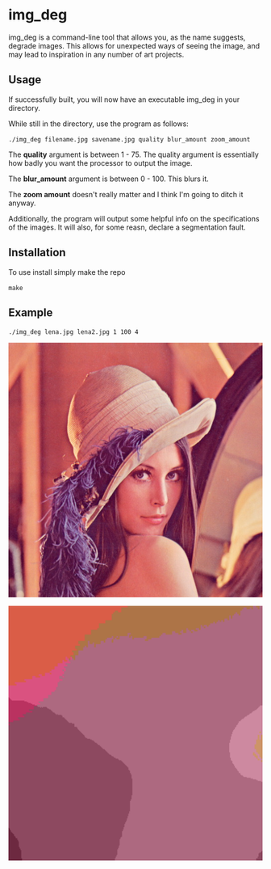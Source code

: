 # img_deg

img_deg is a command-line tool that allows you, as the name suggests, degrade images. This allows for unexpected ways of seeing the image, and may lead to inspiration in any number of art projects.

## Usage
If successfully built, you will now have an executable img_deg in your directory.

While still in the directory, use the program as follows:

```
./img_deg filename.jpg savename.jpg quality blur_amount zoom_amount
```

The **quality** argument is between 1 - 75. The quality argument is essentially how badly you want the processor to output the image. 

The **blur_amount** argument is between 0 - 100. This blurs it.

The **zoom amount** doesn't really matter and I think I'm going to ditch it anyway.

Additionally, the program will output some helpful info on the specifications of the images. It will also, for some reasn, declare a segmentation fault.

## Installation

To use install simply make the repo

```
make
```

## Example

```
./img_deg lena.jpg lena2.jpg 1 100 4
```


![Before](lena.jpg)

![After](lena2.jpg)